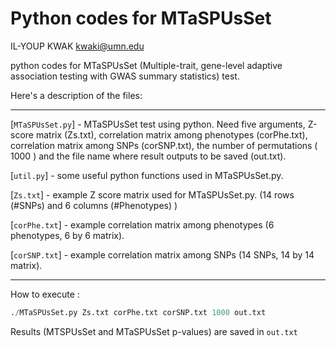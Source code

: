 Python codes for MTaSPUsSet
=========================

IL-YOUP KWAK <kwaki@umn.edu>

python codes for MTaSPUsSet (Multiple-trait, gene-level adaptive association testing
  with GWAS summary statistics) test.


Here's a description of the files:

---

[`MTaSPUsSet.py`] - MTaSPUsSet test using python. Need five arguments, Z-score matrix (Zs.txt), correlation matrix among phenotypes (corPhe.txt), correlation matrix among SNPs (corSNP.txt), the number of permutations ( 1000 ) and the file name where result outputs to be saved (out.txt).

[`util.py`] - some useful python functions used in MTaSPUsSet.py.

[`Zs.txt`] - example Z score matrix used for MTaSPUsSet.py. (14 rows (#SNPs) and 6 columns (#Phenotypes) )

[`corPhe.txt`] - example correlation matrix among phenotypes (6 phenotypes, 6 by 6 matrix).

[`corSNP.txt`] - example correlation matrix among SNPs (14 SNPs, 14 by 14 matrix). 

---


How to execute :
```py
./MTaSPUsSet.py Zs.txt corPhe.txt corSNP.txt 1000 out.txt 
```

Results (MTSPUsSet and MTaSPUsSet p-values) are saved in `out.txt`